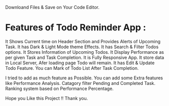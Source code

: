Downloand Files & Save on Your Code Editor. 

# Features of Todo Reminder App :
It Shows Current time on Header Section and Provides Alerts of Upcoming Task. It has Dark & Light Mode theme Effects. It has Search & Filter Todos options. It Stores Information of Upcoming Todos.
It Display Performance as per given Task and Task Completion. It is Fully Responsive App. It store data in Local Server, Afer loading page Todo will remain. It has Edit & Update Todo Feature. 
You can Mark of Todo List After Task Completion. 

I tried to add as much feature as Possible.  You can add some Extra features like 
Performance Analysis.
Catagory filter Pending and Completed Task.
Ranking system based on Performance Percentage.

Hope you Like this Project !! Thank you. 
